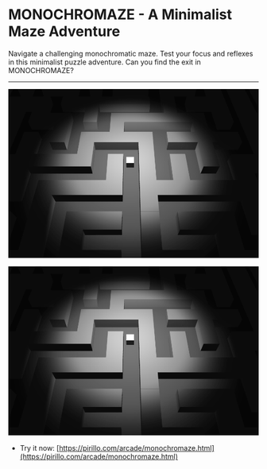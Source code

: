 
# MONOCHROMAZE - A Minimalist Maze Adventure

Navigate a challenging monochromatic maze. Test your focus and reflexes in this minimalist puzzle adventure. Can you find the exit in MONOCHROMAZE?

---

![Screenshot](https://github.com/ChrisPirillo/monochromaze/blob/main/assets/screenshot.png?raw=true)

![Screenshot](https://raw.githubusercontent.com/ChrisPirillo/monochromaze/main/assets/screenshot.png)

* Try it now: [https://pirillo.com/arcade/monochromaze.html](https://pirillo.com/arcade/monochromaze.html)
